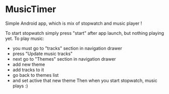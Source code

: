 # MusicTimer
Simple Android app, which is mix of stopwatch and music player !

To start stopwatch simply press "start" after app launch, but nothing playing yet.
To play music:
* you must go to "tracks" section in navigation drawer
* press "Update music tracks"
* next go to "Themes" section in navigation drawer
* add new theme
* add tracks to it
* go back to themes list
* and set active that new theme
Then when you start stopwatch, music plays :)
